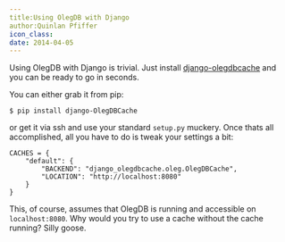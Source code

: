 ```yaml
---
title:Using OlegDB with Django
author:Quinlan Pfiffer
icon_class:
date: 2014-04-05
---
```


Using OlegDB with Django is trivial. Just install [django-olegdbcache](https://github.com/infoforcefeed/django-olegdbcache)
and you can be ready to go in seconds.

You can either grab it from pip:

````
$ pip install django-OlegDBCache
````

or get it via ssh and use your standard `setup.py` muckery. Once thats all
accomplished, all you have to do is tweak your settings a bit:

````
CACHES = {
    "default": {
        "BACKEND": "django_olegdbcache.oleg.OlegDBCache",
        "LOCATION": "http://localhost:8080"
    }
}
````

This, of course, assumes that OlegDB is running and accessible on
`localhost:8080`. Why would you try to use a cache without the cache running?
Silly goose.


